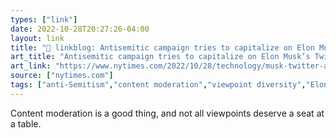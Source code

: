 ```yaml
---
types: ["link"]
date: 2022-10-28T20:27:26-04:00
layout: link
title: "🔗 linkblog: Antisemitic campaign tries to capitalize on Elon Musk’s Twitter takeover. - The New York Times'"
art_title: "Antisemitic campaign tries to capitalize on Elon Musk’s Twitter takeover. - The New York Times"
art_link: "https://www.nytimes.com/2022/10/28/technology/musk-twitter-antisemitism.html"
source: ["nytimes.com"]
tags: ["anti-Semitism","content moderation","viewpoint diversity","Elon Musk","Twitter"]
---
```

Content moderation is a good thing, and not all viewpoints deserve a seat at a table.
 
